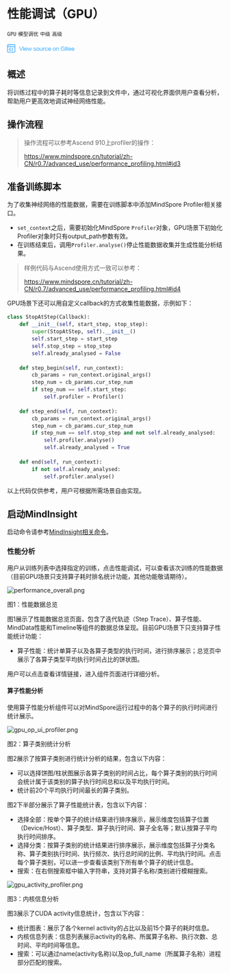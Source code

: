 # 性能调试（GPU）

`GPU` `模型调优` `中级` `高级`

<a href="https://gitee.com/mindspore/docs/blob/r0.7/tutorials/source_zh_cn/advanced_use/performance_profiling_gpu.md" target="_blank"><img src="../_static/logo_source.png"></a>

## 概述
将训练过程中的算子耗时等信息记录到文件中，通过可视化界面供用户查看分析，帮助用户更高效地调试神经网络性能。

## 操作流程

> 操作流程可以参考Ascend 910上profiler的操作：
>
> <https://www.mindspore.cn/tutorial/zh-CN/r0.7/advanced_use/performance_profiling.html#id3>

## 准备训练脚本

为了收集神经网络的性能数据，需要在训练脚本中添加MindSpore Profiler相关接口。  
- `set_context`之后，需要初始化MindSpore `Profiler`对象，GPU场景下初始化Profiler对象时只有output_path参数有效。
- 在训练结束后，调用`Profiler.analyse()`停止性能数据收集并生成性能分析结果。

> 样例代码与Ascend使用方式一致可以参考：
>
> <https://www.mindspore.cn/tutorial/zh-CN/r0.7/advanced_use/performance_profiling.html#id4>

GPU场景下还可以用自定义callback的方式收集性能数据，示例如下：

```python
class StopAtStep(Callback):
    def __init__(self, start_step, stop_step):
        super(StopAtStep, self).__init__()
        self.start_step = start_step
        self.stop_step = stop_step
        self.already_analysed = False
        
    def step_begin(self, run_context):
        cb_params = run_context.original_args()
        step_num = cb_params.cur_step_num
        if step_num == self.start_step:
            self.profiler = Profiler()

    def step_end(self, run_context):
        cb_params = run_context.original_args()
        step_num = cb_params.cur_step_num
        if step_num == self.stop_step and not self.already_analysed:
            self.profiler.analyse()
            self.already_analysed = True
            
    def end(self, run_context):
        if not self.already_analysed:
            self.profiler.analyse()
```

以上代码仅供参考，用户可根据所需场景自由实现。

## 启动MindInsight

启动命令请参考[MindInsight相关命令](https://www.mindspore.cn/tutorial/zh-CN/r0.7/advanced_use/mindinsight_commands.html)。


### 性能分析

用户从训练列表中选择指定的训练，点击性能调试，可以查看该次训练的性能数据（目前GPU场景只支持算子耗时排名统计功能，其他功能敬请期待）。

![performance_overall.png](./images/performance_overall.png)

图1：性能数据总览

图1展示了性能数据总览页面，包含了迭代轨迹（Step Trace）、算子性能、MindData性能和Timeline等组件的数据总体呈现。目前GPU场景下只支持算子性能统计功能：  
- 算子性能：统计单算子以及各算子类型的执行时间，进行排序展示；总览页中展示了各算子类型平均执行时间占比的饼状图。

用户可以点击查看详情链接，进入组件页面进行详细分析。

#### 算子性能分析

使用算子性能分析组件可以对MindSpore运行过程中的各个算子的执行时间进行统计展示。

![gpu_op_ui_profiler.png](./images/gpu_op_ui_profiler.png)

图2：算子类别统计分析

图2展示了按算子类别进行统计分析的结果，包含以下内容：  
- 可以选择饼图/柱状图展示各算子类别的时间占比，每个算子类别的执行时间会统计属于该类别的算子执行时间总和以及平均执行时间。
- 统计前20个平均执行时间最长的算子类别。

图2下半部分展示了算子性能统计表，包含以下内容：  
- 选择全部：按单个算子的统计结果进行排序展示，展示维度包括算子位置（Device/Host）、算子类型、算子执行时间、算子全名等；默认按算子平均执行时间排序。
- 选择分类：按算子类别的统计结果进行排序展示，展示维度包括算子分类名称、算子类别执行时间、执行频次、执行总时间的比例、平均执行时间。点击每个算子类别，可以进一步查看该类别下所有单个算子的统计信息。
- 搜索：在右侧搜索框中输入字符串，支持对算子名称/类别进行模糊搜索。

![gpu_activity_profiler.png](./images/gpu_activity_profiler.png)

图3：内核信息分析

图3展示了CUDA activity信息统计，包含以下内容：

- 统计图表：展示了各个kernel activity的占比以及前15个算子的耗时信息。
- 内核信息列表：信息列表展示activity的名称、所属算子名称、执行次数、总时间、平均时间等信息。
- 搜索：可以通过name(activity名称)以及op_full_name（所属算子名称）进程部分匹配的搜索。